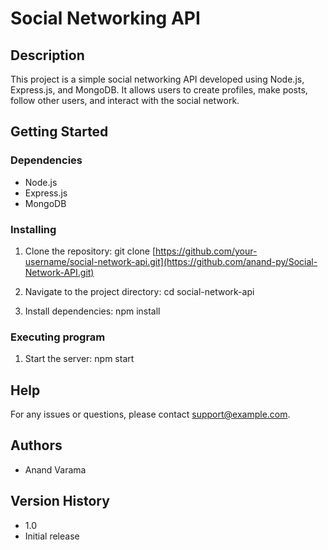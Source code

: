 # Social Networking API

## Description

This project is a simple social networking API developed using Node.js, Express.js, and MongoDB. It allows users to create profiles, make posts, follow other users, and interact with the social network.

## Getting Started

### Dependencies

- Node.js
- Express.js
- MongoDB

### Installing

1. Clone the repository:
git clone [https://github.com/your-username/social-network-api.git](https://github.com/anand-py/Social-Network-API.git)
 
2. Navigate to the project directory:
cd social-network-api


3. Install dependencies:
npm install


### Executing program

1. Start the server:
npm start


## Help

For any issues or questions, please contact [support@example.com](mailto:aanand.py@gmail.com).

## Authors

- Anand Varama

## Version History

- 1.0
- Initial release




